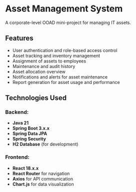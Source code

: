 # Asset Management System

A corporate-level OOAD mini-project for managing IT assets.

## Features

- User authentication and role-based access control
- Asset tracking and inventory management
- Assignment of assets to employees
- Maintenance and audit history
- Asset allocation overview
- Notifications and alerts for asset maintenance
- Report generation for asset usage and performance

## Technologies Used

### Backend:
- **Java 21**  
- **Spring Boot 3.x.x**  
- **Spring Data JPA**  
- **Spring Security**  
- **H2 Database** (for development)

### Frontend:
- **React 18.x.x**  
- **React Router** for navigation  
- **Axios** for API communication  
- **Chart.js** for data visualization  
